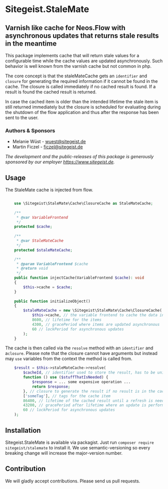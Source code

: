 # Sitegeist.StaleMate
## Varnish like cache for Neos.Flow with asynchronous updates that returns stale results in the meantime

This package implements cache that will return stale values for a configurable time while the cache values are updated 
asynchronously. Such behavior is well known from the varnish cache but not common in php. 

The core concept is that the staleMateCache gets an `identifier` and `closure` for generating the required information
if it cannot be found in the cache. The closure is called immediately if no cached result is found. If a result is found 
the cached result is returned.

In case the cached item is older than the intended lifetime the stale item is still returned immediately but the closure 
is scheduled for evaluating during the shutdown of the flow application and thus after the response has been sent to the 
user.

### Authors & Sponsors

* Melanie Wüst - wuest@sitegeist.de
* Martin Ficzel - ficzel@sitegeist.de

*The development and the public-releases of this package is generously sponsored by our employer https://www.sitegeist.de.*

## Usage

The StaleMate cache is injected from flow.

```php

    use \Sitegeist\StaleMate\Cache\ClosureCache as StaleMateCache;     
    
    /**
     * @var VariableFrontend
     */
    protected $cache;
    
    /**
     * @var StaleMateCache
     */
    protected $staleMateCache;

    /**
     * @param VariableFrontend $cache
     * @return void
     */
    public function injectCache(VariableFrontend $cache): void
    {
        $this->cache = $cache;
    }
    
    public function initializeObject()
    {
        $staleMateCache = new \Sitegeist\StaleMate\Cache\ClosureCache(
            $this->cache, // the variable frontend to cache the data in
            8600, // lifetime for the items
            4300, // gracePeriod where items are updated asynchronous
            60 // lockPeriod for asynchronous updates 
        );
    }
```

The cache is then called via the `resolve` method with an `identifier` and a`closure`.
Please note that the closure cannot have arguments but instead may `use` variables
from the context the method is called from.

```php
    $result = $this->staleMateCache->resolve(
        $cacheId, // identifier used to store the result, has to be unique
        function () use ($stuffThatIsNeeded) {
            $response = ... some expensive operation ...
            return $response;
        }, // closure to generate the result if no result is in the cache
        ['someTag'], // tags for the cache item  
        86400, // lifetime of the cached result until a refresh is needed
        43200, // gracePeriod after lifetime where an update is performed async and the stale result is used
        60 // lockPeriod for asynchronous updates 
    );
```

## Installation

Sitegeist.StaleMate is available via packagist. Just run `composer require sitegeist/stalemate` to install it. We use semantic-versioning so every breaking change will increase the major-version number.

## Contribution

We will gladly accept contributions. Please send us pull requests.
